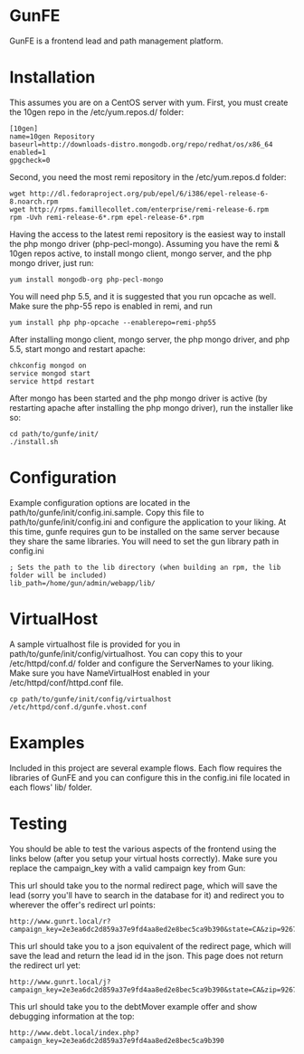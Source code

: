 GunFE
===

GunFE is a frontend lead and path management platform.

Installation
===

This assumes you are on a CentOS server with yum. First, you must create the 10gen repo in the /etc/yum.repos.d/ folder:

```
[10gen]
name=10gen Repository
baseurl=http://downloads-distro.mongodb.org/repo/redhat/os/x86_64
enabled=1
gpgcheck=0
```

Second, you need the most remi repository in the /etc/yum.repos.d folder:

```
wget http://dl.fedoraproject.org/pub/epel/6/i386/epel-release-6-8.noarch.rpm
wget http://rpms.famillecollet.com/enterprise/remi-release-6.rpm
rpm -Uvh remi-release-6*.rpm epel-release-6*.rpm
```

Having the access to the latest remi repository is the easiest way to install the php mongo driver (php-pecl-mongo). Assuming you have the remi & 10gen repos active, to install mongo client, mongo server, and the php mongo driver, just run:

```
yum install mongodb-org php-pecl-mongo
```

You will need php 5.5, and it is suggested that you run opcache as well. Make sure the php-55 repo is enabled in remi, and run
```
yum install php php-opcache --enablerepo=remi-php55
```

After installing mongo client, mongo server, the php mongo driver, and php 5.5, start mongo and restart apache:

```
chkconfig mongod on
service mongod start
service httpd restart
```

After mongo has been started and the php mongo driver is active (by restarting apache after installing the php mongo driver), run the installer like so:

```
cd path/to/gunfe/init/
./install.sh
```

Configuration
===

Example configuration options are located in the path/to/gunfe/init/config.ini.sample.  Copy this file to path/to/gunfe/init/config.ini and configure the application to your liking.  At this time, 
gunfe requires gun to be installed on the same server because they share the same libraries.  You will need to set the gun library path in config.ini

```
; Sets the path to the lib directory (when building an rpm, the lib folder will be included)
lib_path=/home/gun/admin/webapp/lib/
```

VirtualHost
===

A sample virtualhost file is provided for you in path/to/gunfe/init/config/virtualhost.  You can copy this to your /etc/httpd/conf.d/ folder and configure the ServerNames to your liking.  Make sure you have NameVirtualHost enabled in your /etc/httpd/conf/httpd.conf file.

```
cp path/to/gunfe/init/config/virtualhost /etc/httpd/conf.d/gunfe.vhost.conf
```

Examples
===

Included in this project are several example flows.  Each flow requires the libraries of GunFE and you can configure this in the config.ini file located in each flows' lib/ folder.

Testing
===
You should be able to test the various aspects of the frontend using the links below (after you setup your virtual hosts correctly).  Make sure you replace the campaign_key with a valid campaign key from Gun:

This url should take you to the normal redirect page, which will save the lead (sorry you'll have to search in the database for it) and redirect you to wherever the offer's redirect url points:

```
http://www.gunrt.local/r?campaign_key=2e3ea6dc2d859a37e9fd4aa8ed2e8bec5ca9b390&state=CA&zip=92673&conversion=1
```

This url should take you to a json equivalent of the redirect page, which will save the lead and return the lead id in the json.  This page does not return the redirect url yet:

```
http://www.gunrt.local/j?campaign_key=2e3ea6dc2d859a37e9fd4aa8ed2e8bec5ca9b390&state=CA&zip=92673&conversion=1
```

This url should take you to the debtMover example offer and show debugging information at the top:

```
http://www.debt.local/index.php?campaign_key=2e3ea6dc2d859a37e9fd4aa8ed2e8bec5ca9b390
```